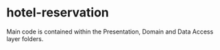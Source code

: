 # hotel-reservation

Main code is contained within the Presentation, Domain and Data Access layer folders. 
